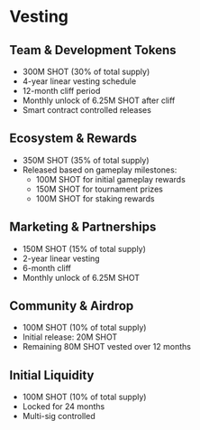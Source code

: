 # Vesting

## Team & Development Tokens
- 300M SHOT (30% of total supply)
- 4-year linear vesting schedule
- 12-month cliff period
- Monthly unlock of 6.25M SHOT after cliff
- Smart contract controlled releases

## Ecosystem & Rewards
- 350M SHOT (35% of total supply)
- Released based on gameplay milestones:
  - 100M SHOT for initial gameplay rewards
  - 150M SHOT for tournament prizes
  - 100M SHOT for staking rewards

## Marketing & Partnerships
- 150M SHOT (15% of total supply)
- 2-year linear vesting
- 6-month cliff
- Monthly unlock of 6.25M SHOT

## Community & Airdrop
- 100M SHOT (10% of total supply)
- Initial release: 20M SHOT
- Remaining 80M SHOT vested over 12 months

## Initial Liquidity
- 100M SHOT (10% of total supply)
- Locked for 24 months
- Multi-sig controlled